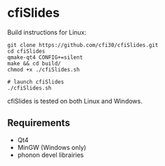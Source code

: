cfiSlides
=========

Build instructions for Linux:
```
git clone https://github.com/cfi30/cfiSlides.git
cd cfiSlides
qmake-qt4 CONFIG+=silent
make && cd build/
chmod +x ./cfiSlides.sh

# launch cfiSlides
./cfiSlides.sh
```
cfiSlides is tested on both Linux and Windows.

Requirements
------------

- Qt4
- MinGW (Windows only)
- phonon devel librairies
